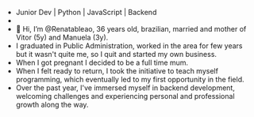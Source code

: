 - Junior Dev | Python | JavaScript | Backend
- 
- 👋 Hi, I’m @Renatableao, 36 years old, brazilian, married and mother of Vitor (5y) and Manuela (3y). 
- I graduated in Public Administration, worked in the area for few years but it wasn't quite me, so I quit and started my own business. 
- When I got pregnant I decided to be a full time mum.
- When I felt ready to return, I took the initiative to teach myself programming, which eventually led to my first opportunity in the field.
- Over the past year, I've immersed myself in backend development, welcoming challenges and experiencing personal and professional growth along the way.



<!---
Renatableao/Renatableao is a ✨ special ✨ repository because its `README.md` (this file) appears on your GitHub profile.
You can click the Preview link to take a look at your changes.
--->
